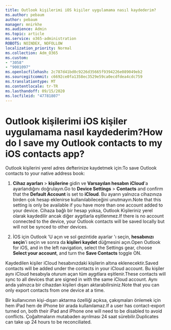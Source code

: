 ```yaml
---
title: Outlook kişilerimi iOS kişiler uygulamama nasıl kaydederim?
ms.author: pebaum
author: pebaum
manager: mnirkhe
ms.audience: Admin
ms.topic: article
ms.service: o365-administration
ROBOTS: NOINDEX, NOFOLLOW
localization_priority: Normal
ms.collection: Adm_O365
ms.custom:
- "3058"
- "9001097"
ms.openlocfilehash: 2c787d41bd0c9226d35665f9394226e089049eb2
ms.sourcegitcommit: c6692ce0fa1358ec3529e59ca0ecdfdea4cdc759
ms.translationtype: MT
ms.contentlocale: tr-TR
ms.lasthandoff: 09/15/2020
ms.locfileid: "47781807"
---
```

# <a name="how-do-i-save-my-outlook-contacts-to-my-ios-contacts-app"></a><span data-ttu-id="ff52a-102">Outlook kişilerimi iOS kişiler uygulamama nasıl kaydederim?</span><span class="sxs-lookup"><span data-stu-id="ff52a-102">How do I save my Outlook contacts to my iOS contacts app?</span></span>

<span data-ttu-id="ff52a-103">Outlook kişilerini yerel adres defterinize kaydetmek için:</span><span class="sxs-lookup"><span data-stu-id="ff52a-103">To save Outlook contacts to your native address book:</span></span>
 
1. <span data-ttu-id="ff52a-104">**Cihaz ayarları**  >  **kişilerine** gidin ve **Varsayılan hesabın** **iCloud**'a ayarlandığını doğrulayın.</span><span class="sxs-lookup"><span data-stu-id="ff52a-104">Go to **Device Settings** > **Contacts** and confirm that the **Default Account** is set to **iCloud**.</span></span> <span data-ttu-id="ff52a-105">Bu ayarın yalnızca cihazınıza birden çok hesap eklenirse kullanılabileceğini unutmayın.</span><span class="sxs-lookup"><span data-stu-id="ff52a-105">Note that this setting is only be available if you have more than one account added to your device.</span></span> <span data-ttu-id="ff52a-106">Cihaza bağlı bir hesap yoksa, Outlook Kişileriniz yerel olarak kaydedilir ancak diğer aygıtlarla eşitlenmez.</span><span class="sxs-lookup"><span data-stu-id="ff52a-106">If there is no account connected to the device, your Outlook contacts will be saved locally but will not be synced to other devices.</span></span>
 
2. <span data-ttu-id="ff52a-107">İOS için Outlook 'U açın ve sol gezintide ayarlar 'ı seçin, **hesabınızı seçin**'i seçin ve sonra da **kişileri kaydet** düğmesini açın.</span><span class="sxs-lookup"><span data-stu-id="ff52a-107">Open Outlook for iOS, and in the left navigation, select the Settings gear, choose **Select your account**, and turn the **Save Contacts** toggle ON.</span></span>
 
<span data-ttu-id="ff52a-108">Kaydedilen kişiler iCloud hesabınızdaki kişilerin altına eklenecektir.</span><span class="sxs-lookup"><span data-stu-id="ff52a-108">Saved contacts will be added under the contacts in your iCloud account.</span></span> <span data-ttu-id="ff52a-109">Bu kişiler aynı iCloud hesabıyla oturum açan tüm aygıtlara eşitlenir.</span><span class="sxs-lookup"><span data-stu-id="ff52a-109">These contacts will sync to all devices that are signed in with the same iCloud account.</span></span> <span data-ttu-id="ff52a-110">Aynı anda yalnızca bir cihazdan kişileri dışarı aktarabilirsiniz.</span><span class="sxs-lookup"><span data-stu-id="ff52a-110">Note that you can only export contacts from one device at a time.</span></span>
 
<span data-ttu-id="ff52a-111">Bir kullanıcının kişi-dışarı aktarma özelliği açıksa, çakışmaları önlemek için hem iPad hem de iPhone bir arada kullanılamaz.</span><span class="sxs-lookup"><span data-stu-id="ff52a-111">If a user has contact-export turned on, both their iPad and iPhone one will need to be disabled to avoid conflicts.</span></span> <span data-ttu-id="ff52a-112">Çoğaltmaların mutabaden ayrılması 24 saat sürebilir.</span><span class="sxs-lookup"><span data-stu-id="ff52a-112">Duplicates can take up 24 hours to be reconciliated.</span></span>